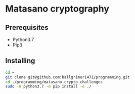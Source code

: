 # Matasano cryptography

## Prerequisites

* Python3.7
* Pip3

## Installing

```bash
cd ~
git clone git@github.com:hallgrimur1471/programming.git
cd ./programming/matasano_crypto_challenges
sudo -H python3.7 -m pip install -e ./
```
